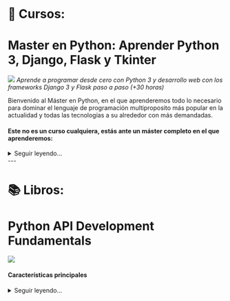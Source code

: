 # 💾 Cursos:
# Master en Python: Aprender Python 3, Django, Flask y Tkinter
[<img src="https://img-a.udemycdn.com/course/480x270/2264216_b701_3.jpg">](https://www.udemy.com/share/102OwsAksbcFlRQn4)
*Aprende a programar desde cero con Python 3 y desarrollo web con los frameworks Django 3 y Flask paso a paso (+30 horas)*

Bienvenido al Máster en Python, en el que aprenderemos todo lo necesario para dominar el lenguaje de programación multiproposito más popular en la actualidad y todas las tecnologías a su alrededor con más demandadas.

#### Este no es un curso cualquiera, estás ante un máster completo en el que aprenderemos:
<details>
  <summary>Seguir leyendo...</summary>
    - Programación desde cero y paso a paso, sin necesidad de tener conocimientos previos.
    - Python, uno de los lenguajes de programación más populares en la actualidad.
    - POO, Programación Orientada a Objetos en Python.
    - Bases de datos SQL, trabajando en conjunto con nuestros desarrollos.
    - Módulos y frameworks, para dar el salto profesional con Python.
    - Tkinter, para crear aplicaciones de escritorio con interfaz gráfica.
    - Desarrollo web, creando varios proyectos web.
    - Django, el framework de desarrollo web para Python más popular y demandado por las empresas.
    - Flask, el moderno framework para desarrollar aplicaciones web.
    - Habilidades full-stack, haciendo cientos de ejercicios, prácticas y proyectos completos.
    - Si quieres ser programador o desarrollador web profesional, o incluso si ya te dedicas al esto, aprender a trabajar con estas tecnologías y frameworks es casi obligatorio.
    - La metodología de aprendizaje es la ideal:
    - Todo explicado desde cero y paso a paso.
    - Decenas de horas de contenido en clases en vídeo (30 horas y subiendo).
    - Cientos de prácticas y ejercicios.


    Al finalizar el curso:
    - Sabrás programar y tendrás conocimientos para aplicarlos a cualquier lenguaje de programación.
    - Sabrás crear aplicaciones de escritorio.
    - Sabrás crear sitios y aplicaciones web.
    - Dominarás Python y sus frameworks más importantes (mencionados anteriormente) para desarrollar proyectos o aplicarlos a proyectos ya existentes.

    Durante las más de 30 horas del curso verás como desarrollar varios proyectos multiplataforma y haremos cientos de ejercicios con todo lo que enseñamos.

    Algunos de los proyectos que desarrollaremos desde cero:
    - Una aplicación de linea de comandos con Python y SQL.
    - Una aplicación de escritorio completa con Tkinter.
    - Varias aplicaciones web con Django.
    - Proyectos web con Flask.
    - Trataremos todos los temas paso a paso y poco a poco hasta conseguir un buen nivel en Programación, Python, MySQL, SQLite, POO, Tkinker, Django 3, Flask, etc.
</details>
---

# 📚 Libros:
# Python API Development Fundamentals
[<img src="https://static.packt-cdn.com/products/9781838983994/cover/smaller">](https://subscription.packtpub.com/book/web_development/9781838983994)

#### Características principales
<details>
  <summary>Seguir leyendo...</summary>
    - Profundice en el principio de la API RESTful
    - Aprender a construir una aplicación web escalable con la arquitectura de la API RESTfuly el framework Flask.
    - Conozca cuáles son las herramientas y la metodología exactas para probar sus aplicaciones y cómo utilizarlas.

    Lo que aprenderá:
    - Entender el concepto de una API RESTful
    - Construir una API RESTful usando Flask y la extensión Flask-Restful.
    - Manipular una base de datos usando Flask-SQLAlchemy y Flask-Migrate.
    - Enviar correos electrónicos en texto plano y en formato HTML utilizando la API Mailgun.
    - Implementar una función de paginación utilizando Flask-SQLAlchemy.
    - Utilizar el almacenamiento en caché para mejorar el rendimiento de la API y obtener eficazmente la información más reciente.
    - Desplegar una aplicación en Heroku y probarla con Postman.

    Acerca de
    Python es un lenguaje flexible que puede utilizarse para mucho más que el desarrollo de scripts. Conociendo el funcionamiento de las APIs RESTful de Python, podrás construir un potente backend para aplicaciones web y aplicaciones móviles usando Python.

    Darás tus primeros pasos construyendo una APIsencilla y aprendiendo cómo la interfaz web del frontend puede comunicarse con el backend. También aprenderás a serializar y deserializar objetos utilizando la librería marshmallow. A continuación, aprenderás a autenticar y autorizar a los usuarios utilizando Flask-JWT. También aprenderás a mejorar tus APIs añadiendo funciones útiles, como el correo electrónico, la carga de imágenes, la búsqueda y la paginación. Terminarás el libro desplegando tus APIsen la nube.
</details>

